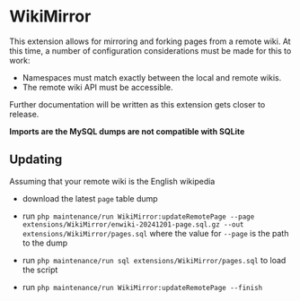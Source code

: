 # WikiMirror

This extension allows for mirroring and forking pages from a remote wiki.
At this time, a number of configuration considerations must be made for this to work:

- Namespaces must match exactly between the local and remote wikis.
- The remote wiki API must be accessible.

Further documentation will be written as this extension gets closer to release.

**Imports are the MySQL dumps are not compatible with SQLite**

## Updating

Assuming that your remote wiki is the English wikipedia
* download the latest `page` table dump
* run `php maintenance/run WikiMirror:updateRemotePage --page extensions/WikiMirror/enwiki-20241201-page.sql.gz --out extensions/WikiMirror/pages.sql`
    where the value for `--page` is the path to the dump
* run `php maintenance/run sql extensions/WikiMirror/pages.sql` to load the script

* run `php maintenance/run WikiMirror:updateRemotePage --finish`
